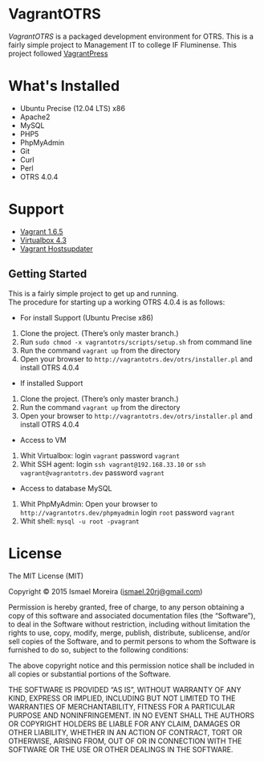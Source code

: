 # VagrantOTRS

*VagrantOTRS* is a packaged development environment for OTRS.
This is a fairly simple project to Management IT to college IF Fluminense.
This project followed [VagrantPress](https://github.com/chad-thompson/vagrantpress)

# What's Installed

+ Ubuntu Precise (12.04 LTS) x86
+ Apache2
+ MySQL
+ PHP5
+ PhpMyAdmin
+ Git
+ Curl
+ Perl
+ OTRS 4.0.4

# Support

+ [Vagrant 1.6.5](https://www.vagrantup.com/download-archive/v1.6.5.html)
+ [Virtualbox 4.3](https://www.virtualbox.org/wiki/Downloads)
+ [Vagrant Hostsupdater](https://github.com/cogitatio/vagrant-hostsupdater)

## Getting Started

This is a fairly simple project to get up and running.  
The procedure for starting up a working OTRS 4.0.4 is as follows:

+ For install Support (Ubuntu Precise x86)

1. Clone the project.  (There’s only master branch.)
2. Run `sudo chmod -x vagrantotrs/scripts/setup.sh` from command line
3. Run the command `vagrant up` from the directory
4. Open your browser to `http://vagrantotrs.dev/otrs/installer.pl` and install OTRS 4.0.4

+ If installed Support

1. Clone the project.  (There’s only master branch.)
2. Run the command `vagrant up` from the directory
3. Open your browser to `http://vagrantotrs.dev/otrs/installer.pl` and install OTRS 4.0.4

+ Access to VM

1. Whit Virtualbox: login `vagrant` password `vagrant`
2. Whit SSH agent: login `ssh vagrant@192.168.33.10` or `ssh vagrant@vagrantotrs.dev` password `vagrant`

+ Access to database MySQL

1. Whit PhpMyAdmin: Open your browser to `http://vagrantotrs.dev/phpmyadmin` login `root` password `vagrant`
2. Whit shell: `mysql -u root -pvagrant`

# License

The MIT License (MIT)

Copyright © 2015 Ismael Moreira (ismael.20rj@gmail.com)

Permission is hereby granted, free of charge, to any person obtaining a copy of this software and associated documentation files (the “Software”), to deal in the Software without restriction, including without limitation the rights to use, copy, modify, merge, publish, distribute, sublicense, and/or sell copies of the Software, and to permit persons to whom the Software is furnished to do so, subject to the following conditions:

The above copyright notice and this permission notice shall be included in all copies or substantial portions of the Software.

THE SOFTWARE IS PROVIDED “AS IS”, WITHOUT WARRANTY OF ANY KIND, EXPRESS OR IMPLIED, INCLUDING BUT NOT LIMITED TO THE WARRANTIES OF MERCHANTABILITY, FITNESS FOR A PARTICULAR PURPOSE AND NONINFRINGEMENT. IN NO EVENT SHALL THE AUTHORS OR COPYRIGHT HOLDERS BE LIABLE FOR ANY CLAIM, DAMAGES OR OTHER LIABILITY, WHETHER IN AN ACTION OF CONTRACT, TORT OR OTHERWISE, ARISING FROM, OUT OF OR IN CONNECTION WITH THE SOFTWARE OR THE USE OR OTHER DEALINGS IN THE SOFTWARE.